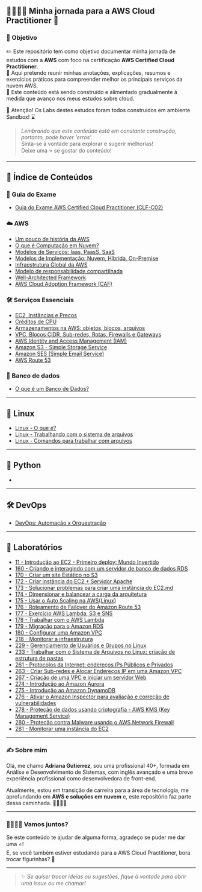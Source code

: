 ## 🚶🏻‍♀️‍➡️ Minha jornada para a AWS Cloud Practitioner 🚀

### 🎯 Objetivo  

✏️ Este repositório tem como objetivo documentar minha jornada de estudos com a **AWS** com foco na certificação **AWS Certified Cloud Practitioner**.  
📝 Aqui pretendo reunir minhas anotações, explicações, resumos e exercícios práticos para compreender melhor os principais serviços da nuvem AWS.  
🚧 Este conteúdo está sendo construído e alimentado gradualmente à medida que avanço nos meus estudos sobre cloud.  

🛑 Atenção! Os Labs destes estudos foram todos construídos em ambiente Sandbox! ⌛

> *Lembrando que este conteúdo está em constante construção, portanto, pode haver 'erros'.*  
> Sinta-se à vontade para explorar e sugerir melhorias!  
> Deixe uma ⭐ se gostar do conteúdo!  

---

## 📒 Índice de Conteúdos

### 📖 Guia do Exame

- [Guia do Exame AWS Certified Cloud Practitioner (CLF-C02)](https://github.com/DrikaDev/Estudando-AWS-Cloud-Practitioner/blob/main/conteudos/Guia%20do%20exame%20AWS%20Certified%20Cloud%20Practitioner.md)

### ☁️ AWS

- [Um pouco de história da AWS](https://github.com/DrikaDev/Estudando-AWS-Cloud-Practitioner/blob/main/conteudos/Um%20pouco%20de%20hist%C3%B3ria.md)
- [O que é Computação em Nuvem?](https://github.com/DrikaDev/Estudando-AWS-Cloud-Practitioner/blob/main/conteudos/O%20que%20%C3%A9%20computa%C3%A7%C3%A3o%20em%20nuvem.md)
- [Modelos de Serviços: Iaas, PaasS, SaaS](https://github.com/DrikaDev/Estudando-AWS-Cloud-Practitioner/blob/main/conteudos/Modelos%20de%20Servi%C3%A7o%3A%20IaaS%2C%20PaaS%2C%20SaaS.md)  
- [Modelos de Implementação: Nuvem, Híbrida, On-Premise](https://github.com/DrikaDev/Estudando-AWS-Cloud-Practitioner/blob/main/conteudos/Modelos%20de%20implementa%C3%A7%C3%A3o:%20nuvem,%20h%C3%ADbrida,%20on-primise.md)
- [Infraestrutura Global da AWS](https://github.com/DrikaDev/Estudando-AWS-Cloud-Practitioner/blob/main/conteudos/Infraestrutura%20global%20da%20AWS.md)
- [Modelo de responsabilidade compartilhada](https://github.com/DrikaDev/Estudando-AWS-Cloud-Practitioner/blob/main/conteudos/Modelo%20de%20Responsabilidade%20Compartilhada.md)
- [Well-Architected Framework](https://github.com/DrikaDev/Estudando-AWS-Cloud-Practitioner/blob/main/conteudos/AWS%20Well-Architected%20Framework.md)
- [AWS Cloud Adoption Framework (CAF)](https://github.com/DrikaDev/Estudando-AWS-Cloud-Practitioner/blob/main/conteudos/AWS%20CAF.md)

### 🛠️ Serviços Essenciais 

- [EC2, Instâncias e Preços](https://github.com/DrikaDev/Estudando-AWS-Cloud-Practitioner/blob/main/conteudos/EC2%2C%20Inst%C3%A2ncias%20e%20Pre%C3%A7os.md)
- [Créditos de CPU](https://github.com/DrikaDev/Estudando-AWS-Cloud-Practitioner/blob/main/conteudos/Cr%C3%A9ditos%20de%20CPU.md)
- [Armazenamentos na AWS: objetos, blocos, arquivos](https://github.com/DrikaDev/Estudando-AWS-Cloud-Practitioner/blob/main/conteudos/Armazenamentos%20na%20AWS.md)
- [VPC, Blocos CIDR, Sub-redes, Rotas, Firewalls e Gateways](https://github.com/DrikaDev/Estudando-AWS-Cloud-Practitioner/blob/main/conteudos/VPC,%20Blocos%20CIDR,%20Sub-redes,%20Rotas,%20Firewalls%20e%20Gateways.md)
- [AWS Identity and Access Management (IAM)](https://github.com/DrikaDev/Estudando-AWS-Cloud-Practitioner/blob/main/conteudos/AWS%20Identity%20and%20Access%20Management%20(IAM).md)
- [Amazon S3 - Simple Storage Service](https://github.com/DrikaDev/Estudando-AWS-Cloud-Practitioner/blob/main/conteudos/Amazon%20S3%20-%20Simple%20Storage%20Service.md)
- [Amazon SES (Simple Email Service)](https://github.com/DrikaDev/Estudando-AWS-Cloud-Practitioner/blob/main/conteudos/Amazon%20SES.md)
- [AWS Route 53](https://github.com/DrikaDev/Estudando-AWS-Cloud-Practitioner/blob/main/conteudos/AWS%20Route%2053.md)

### 🎲 Banco de dados 

- [O que é um Banco de Dados?](https://github.com/DrikaDev/Estudando-AWS-Cloud-Practitioner/blob/main/conteudos/Banco%20de%20dados.md)

---

## 🐧 Linux 

- [Linux - O que é?](https://github.com/DrikaDev/Estudando-AWS-Cloud-Practitioner/blob/main/conteudos/Linux%20-%20O%20que%20%C3%A9.md)
- [Linux - Trabalhando com o sistema de arquivos](https://github.com/DrikaDev/Estudando-AWS-Cloud-Practitioner/blob/main/conteudos/Linux%20-%20Trabalhando%20com%20o%20sistema%20de%20arquivos.md)
- [Linux - Comandos para trabalhar com arquivos](https://github.com/DrikaDev/Estudando-AWS-Cloud-Practitioner/blob/main/conteudos/Linux%20-%20Comandos%20para%20trabalhar%20com%20arquivos.md)

---

## 🐍 Python 

- []()

---

## 🛠️ DevOps

- [DevOps: Automação x Orquestração](https://github.com/DrikaDev/Estudando-AWS-Cloud-Practitioner/blob/main/conteudos/DevOps%20-%20Automa%C3%A7%C3%A3o%20x%20Orquestra%C3%A7%C3%A3o.md)

---

## 🧪 Laboratórios 

- [11 - Introdução ao EC2 - Primeiro deploy: Mundo Invertido](https://github.com/DrikaDev/Estudando-AWS-Cloud-Practitioner/blob/main/conteudos/Lab%2011%20-%20Introdu%C3%A7%C3%A3o%20ao%20EC2%20-%20Primeiro%20deploy.md)
- [160 - Criando e interagindo com um servidor de banco de dados RDS](https://github.com/DrikaDev/Estudando-AWS-Cloud-Practitioner/blob/main/conteudos/Lab%20160%20-%20Criando%20e%20interagindo%20com%20um%20servidor%20de%20banco%20de%20dados%20RDS.md)
- [170 - Criar um site Estático no S3](https://github.com/DrikaDev/Estudando-AWS-Cloud-Practitioner/blob/main/conteudos/Lab%20170%20-%20Criar%20um%20site%20Est%C3%A1tico%20no%20S3.md)  
- [172 - Criar instância do EC2 + Servidor Apache](https://github.com/DrikaDev/Estudando-AWS-Cloud-Practitioner/blob/main/conteudos/Lab%20172%20-%20Criar%20instancia%20do%20EC2%20+%20Servidor%20Apache.md)
- [173 - Solucionar problemas para criar uma instância do EC2.md](https://github.com/DrikaDev/Estudando-AWS-Cloud-Practitioner/blob/main/conteudos/Lab%20173%20-%20Solucionar%20problemas%20para%20criar%20uma%20inst%C3%A2ncia%20do%20EC2.md#%C3%ADndice)
- [174 - Dimensionar e balancear a carga da arquitetura](https://github.com/DrikaDev/Estudando-AWS-Cloud-Practitioner/blob/main/conteudos/Lab%20174%20-%20Dimensionar%20e%20balancear%20a%20carga%20da%20arquitetura.md)
- [175 - Usar o Auto Scaling na AWS(Linux)](https://github.com/DrikaDev/Estudando-AWS-Cloud-Practitioner/blob/main/conteudos/Lab%20175%20-%20Usar%20o%20Auto%20Scaling%20na%20AWS.md)
- [176 - Roteamento de Failover do Amazon Route 53](https://github.com/DrikaDev/Estudando-AWS-Cloud-Practitioner/blob/main/conteudos/Lab%20176%20-%20Roteamento%20de%20failover%20do%20Route%2053.md)
- [177 - Exercício AWS Lambda, S3 e SNS](https://github.com/DrikaDev/Estudando-AWS-Cloud-Practitioner/blob/main/conteudos/Lab%20177%20-%20Exerc%C3%ADcio%20do%20AWS%20Lambda.md)
- [178 - Trabalhar com o AWS Lambda](https://github.com/DrikaDev/Estudando-AWS-Cloud-Practitioner/blob/main/conteudos/Lab%20178%20-%20Trabalhar%20com%20AWS%20Lambda.md)
- [179 - Migração para o Amazon RDS](https://github.com/DrikaDev/Estudando-AWS-Cloud-Practitioner/blob/main/conteudos/Lab%20179%20-%20Migra%C3%A7%C3%A3o%20para%20o%20Amazon%20RDS.md)
- [180 - Configurar uma Amazon VPC](https://github.com/DrikaDev/Estudando-AWS-Cloud-Practitioner/blob/main/conteudos/Lab%20180%20-%20Configurar%20uma%20Amazon%20VPC.md)
- [218 - Monitorar a infraestrutura](https://github.com/DrikaDev/Estudando-AWS-Cloud-Practitioner/blob/main/conteudos/Lab%20218%20-%20Monitorar%20a%20infraestrutura.md)
- [229 - Gerenciamento de Usuários e Grupos no Linux](https://github.com/DrikaDev/Estudando-AWS-Cloud-Practitioner/blob/main/conteudos/Lab%20229%20-%20Gerenciamento%20de%20usu%C3%A1rios%20e%20grupos.md)
- [233 - Trabalhar com o Sistema de Arquivos no Linux: criação de estrutura de pastas](https://github.com/DrikaDev/Estudando-AWS-Cloud-Practitioner/blob/main/conteudos/Lab%20233%20-%20Trabalhar%20com%20o%20Sistema%20de%20Arquivos%20no%20Linux.md)
- [261 - Protocolos da Internet: endereços IPs Públicos e Privados](https://github.com/DrikaDev/Estudando-AWS-Cloud-Practitioner/blob/main/conteudos/Lab%20261%20-%20Protocolos%20da%20Internet%20-%20enderecos%20IP%20publicos%20e%20privados.md)
- [263 - Criar Sub-redes e Alocar Endereços IP em uma Amazon VPC](https://github.com/DrikaDev/Estudando-AWS-Cloud-Practitioner/blob/main/conteudos/Lab%20263%20-%20Criar%20Sub-redes%20e%20Alocar%20Endere%C3%A7os%20IP%20em%20uma%20Amazon%20VPC.md) 
- [267 - Criação de uma VPC e iniciar um servidor Web](https://github.com/DrikaDev/Estudando-AWS-Cloud-Practitioner/blob/main/conteudos/Lab%20267%20-%20Criar%20uma%20VPC%20e%20iniciar%20um%20servidor%20Web.md) 
- [274 - Introdução ao Amazon Aurora](https://github.com/DrikaDev/Estudando-AWS-Cloud-Practitioner/blob/main/conteudos/Lab%20274%20-%20Introdu%C3%A7%C3%A3o%20ao%20Amazon%20Aurora.md)
- [275 - Introdução ao Amazon DynamoDB](https://github.com/DrikaDev/Estudando-AWS-Cloud-Practitioner/blob/main/conteudos/Lab%20275%20-%20Introdu%C3%A7%C3%A3o%20ao%20Amazon%20DynamoDB.md)
- [276 - Ativar o Amazon Inspector para avaliação e correção de vulnerabilidades](https://github.com/DrikaDev/Estudando-AWS-Cloud-Practitioner/blob/main/conteudos/Lab%20276%20-%20Ativar%20o%20Amazon%20Inspector%20para%20avalia%C3%A7%C3%A3o%20e%20corre%C3%A7%C3%A3o%20de%20vulnerabilidades.md)
- [278 - Proteção de dados usando criptografia - AWS KMS (Key Management Service)](https://github.com/DrikaDev/Estudando-AWS-Cloud-Practitioner/blob/main/conteudos/Lab%20278%20-%20Prote%C3%A7%C3%A3o%20de%20dados%20usando%20criptografia.md)
- [280 - Proteção contra Malware usando o AWS Network Firewall](https://github.com/DrikaDev/Estudando-AWS-Cloud-Practitioner/blob/main/conteudos/Lab%20280%20-%20Prote%C3%A7%C3%A3o%20contra%20malware%20usando%20o%20AWS%20Network%20Firewall.md)
- [281 - Monitorar uma instância do EC2](https://github.com/DrikaDev/Estudando-AWS-Cloud-Practitioner/blob/main/conteudos/Lab%20281%20-%20Monitorar%20uma%20inst%C3%A2ncia%20do%20EC2.md)

---

### ✍️ Sobre mim

Olá, me chamo **Adriana Gutierrez**, sou uma profissional 40+, formada em Análise e Desenvolvimento de Sistemas, com inglês avançado e uma breve experiência profissional como desenvolvedora de front-end. 

Atualmente, estou em transição de carreira para a área de tecnologia, me aprofundando em **AWS e soluções em nuvem** e, este repositório faz parte dessa caminhada. 🚶🏻‍♀️‍➡️

---

### 🫱🏻‍🫲🏼 Vamos juntos?

Se este conteúdo te ajudar de alguma forma, agradeço se puder me dar uma ⭐!  
E, se você também estiver estudando para a AWS Cloud Practitioner, bora trocar figurinhas? 🤩

---

> ✨ *Se quiser trocar ideias ou sugestões, fique à vontade para abrir uma issue ou me chamar!*  
